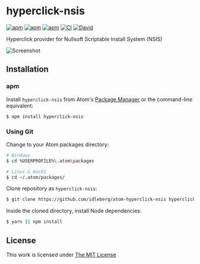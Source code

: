 # hyperclick-nsis

[![apm](https://flat.badgen.net/apm/license/hyperclick-nsis)](https://atom.io/packages/hyperclick-nsis)
[![apm](https://flat.badgen.net/apm/v/hyperclick-nsis)](https://atom.io/packages/hyperclick-nsis)
[![apm](https://flat.badgen.net/apm/dl/hyperclick-nsis)](https://atom.io/packages/hyperclick-nsis)
[![CI](https://img.shields.io/github/workflow/status/idleberg/atom-hyperclick-nsis/CI?style=flat-square)](https://github.com/idleberg/atom-hyperclick-nsis/actions)
[![David](https://flat.badgen.net/david/dep/idleberg/atom-hyperclick-nsis)](https://david-dm.org/idleberg/atom-hyperclick-nsis)

Hyperclick provider for Nullsoft Scriptable Install System (NSIS)

![Screenshot](https://raw.github.com/idleberg/atom-hyperclick-nsis/master/screenshot.png)

## Installation

### apm

Install `hyperclick-nsis` from Atom's [Package Manager](http://flight-manual.atom.io/using-atom/sections/atom-packages/) or the command-line equivalent:

`$ apm install hyperclick-nsis`

### Using Git

Change to your Atom packages directory:

```bash
# Windows
$ cd %USERPROFILE%\.atom\packages

# Linux & macOS
$ cd ~/.atom/packages/
```

Clone repository as `hyperclick-nsis`:

```bash
$ git clone https://github.com/idleberg/atom-hyperclick-nsis hyperclick-nsis
```

Inside the cloned directory, install Node dependencies:

```bash
$ yarn || npm install
```

## License

This work is licensed under [The MIT License](https://opensource.org/licenses/MIT)
